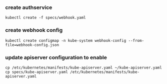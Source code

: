### create authservice
```
kubectl create -f specs/webhook.yaml
```
### create webhook config
```
kubectl create configmap -n kube-system webhook-config --from-file=webhook-config.json
```
### update apiserver configuration to enable
```
cp /etc/kubernetes/manifests/kube-apiserver.yaml ~/kube-apiserver.yaml
cp specs/kube-apiserver.yaml /etc/kubernetes/manifests/kube-apiserver.yaml
```

